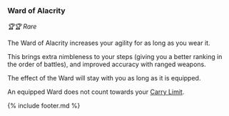 ### Ward of Alacrity

_🏆🏆 Rare_ 

The Ward of Alacrity increases your agility for as long as you wear it.

This brings extra nimbleness to your steps (giving you a better ranking in the order of battles), 
and improved accuracy with ranged weapons.

The effect of the Ward will stay with you as long as it is equipped.

An equipped Ward does not count towards your [Carry Limit](../carry_limit.md). 

{% include footer.md %}